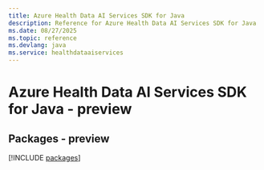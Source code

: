 ```yaml
---
title: Azure Health Data AI Services SDK for Java
description: Reference for Azure Health Data AI Services SDK for Java
ms.date: 08/27/2025
ms.topic: reference
ms.devlang: java
ms.service: healthdataaiservices
---
```

# Azure Health Data AI Services SDK for Java - preview
## Packages - preview
[!INCLUDE [packages](health-data-ai-services-index.md)]